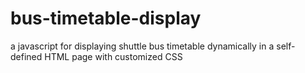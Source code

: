 # bus-timetable-display
a javascript for displaying shuttle bus timetable dynamically in a self-defined HTML page with customized CSS
